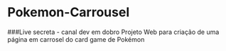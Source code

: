 # Pokemon-Carrousel
###Live secreta - canal dev em dobro
Projeto Web para criação de uma página em carrosel do card game de Pokémon